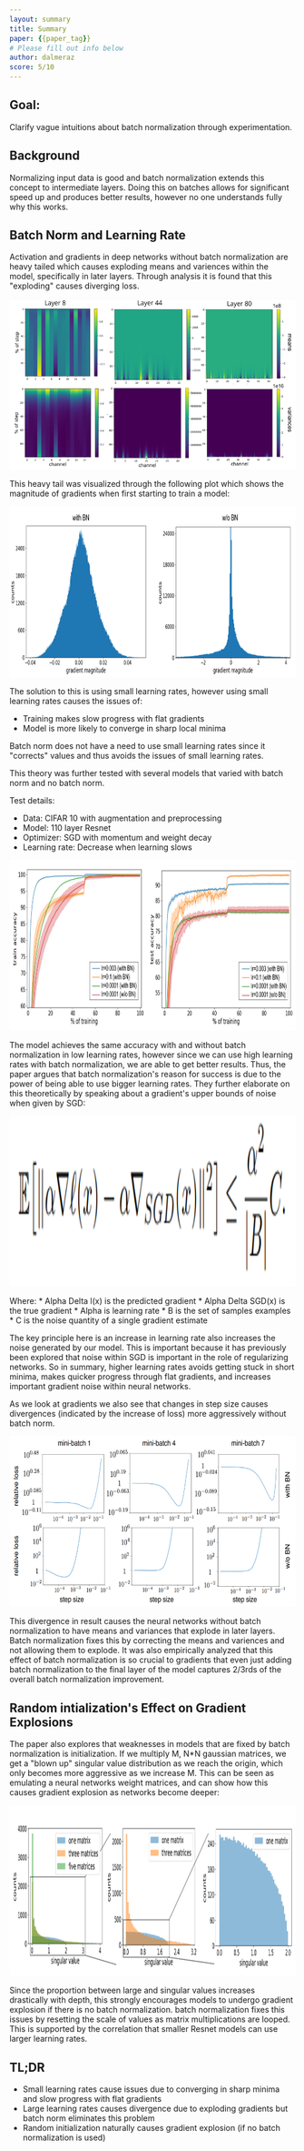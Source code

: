 ```yaml
---
layout: summary
title: Summary
paper: {{paper_tag}}
# Please fill out info below
author: dalmeraz
score: 5/10
---
```


## Goal:
Clarify vague intuitions about batch normalization through experimentation.

## Background
Normalizing input data is good and batch normalization extends this concept to intermediate layers. Doing this on batches allows for significant speed up and produces better results, however no one understands fully why this works.

## Batch Norm and Learning Rate
Activation and gradients in deep networks without batch normalization are heavy tailed which causes exploding means and variences within the model, specifically in later layers. Through analysis it is found that this "exploding" causes diverging loss.

<p align="center"> <img src="bjorck2018understanding_2_f.png" height="300"/> </p>

This heavy tail was visualized through the following plot which shows the magnitude of gradients when first starting to train a model:

<p align="center"> <img src="bjorck2018understanding_2_b.png" height="300"/> </p>

The solution to this is using small learning rates, however using small learning rates causes the issues of:
* Training makes slow progress with flat gradients
* Model is more likely to converge in sharp local minima

Batch norm does not have a need to use small learning rates since it "corrects" values and thus avoids the issues of small learning rates.

This theory was further tested with several models that varied with batch norm and no batch norm.

Test details:
* Data: CIFAR 10 with augmentation and preprocessing
* Model: 110 layer Resnet
* Optimizer: SGD with momentum and weight decay
* Learning rate: Decrease when learning slows

<p align="center"> <img src="bjorck2018understanding_2_a.png" height="300"/> </p>

The model achieves the same accuracy with and without batch normalization in low learning rates, however since we can use high learning rates with batch normalization, we are able to get better results. Thus, the paper argues that batch normalization's reason for success is due to the power of being able to use bigger learning rates. They further elaborate on this theoretically by speaking about a gradient's upper bounds of noise when given by SGD: 

<p align="center"> <img src="bjorck2018understanding_2_e.png" height="300"/> </p>
Where:
* Alpha Delta l(x) is the predicted gradient
* Alpha Delta SGD(x) is the true gradient
* Alpha is learning rate
* B is the set of samples examples
* C is the noise quantity of a single gradient estimate

The key principle here is an increase in learning rate also increases the noise generated by our model.  This is important because it has previously been explored that noise within SGD is important in the role of regularizing networks. So in summary, higher learning rates avoids getting stuck in short minima, makes quicker progress through flat gradients, and increases important gradient noise within neural networks.

As we look at gradients we also see that changes in step size causes divergences (indicated by the increase of loss) more aggressively without batch norm.

<p align="center"> <img src="bjorck2018understanding_2_c.png" height="300"/> </p>

This divergence in result causes the neural networks without batch normalization to have means and variances that explode in later layers. Batch normalization fixes this by correcting the means and variences and not allowing them to explode. It was also empirically analyzed that this effect of batch normalization is so crucial to gradients that even just adding batch normalization to the final layer of the model captures 2/3rds of the overall batch normalization improvement.

## Random intialization's Effect on Gradient Explosions

The paper also explores that weaknesses in models that are fixed by batch normalization is initialization. If we multiply M, N*N gaussian matrices, we get a "blown up" singular value distribution as we reach the origin, which only becomes more aggressive as we increase M. This can be seen as emulating a neural networks weight matrices, and can show how this causes gradient explosion as networks become deeper:

<p align="center"> <img src="bjorck2018understanding_2_d.png" height="300"/> </p>

Since the proportion between large and singular values increases drastically with depth, this strongly encourages models to undergo gradient explosion if there is no batch normalization. batch normalization fixes this issues by resetting the scale of values as matrix multiplications are looped. This is supported by the correlation that smaller Resnet models can use larger learning rates.


## TL;DR
* Small learning rates cause issues due to converging in sharp minima and slow progress with flat gradients
* Large learning rates causes divergence due to exploding gradients but batch norm eliminates this problem
* Random initialization naturally causes gradient explosion (if no batch normalization is used)
